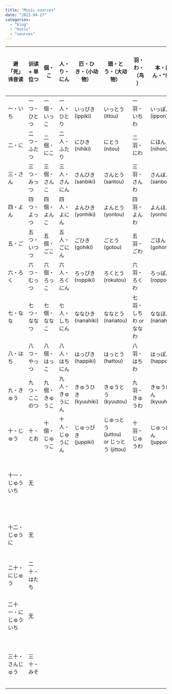 ```yaml
---
title: "Music sources"
date: "2021-04-27"
categories: 
  - "blog"
  - "music"
  - "sources"
---
```


<div class="overflow-wrapper" markdown="block">

| 避「死」讳音读 | 训读 + 单位つ | 個・こ | 人・り・にん | 匹・ひき・（小动物） | 頭・とう・（大动物） | 羽・わ・（鸟） | 本・ほん・“根” | 泊・はく・“宿” | 時・じ | 分・ふん | 月・がつ | 日・か・にち・（日期） | 日・か・にち・“天” | 足・そく・“双/对”（鞋袜） | 組・くみ・“双/对”（手套等） | 着・ちゃく・ “件”（服装） |
| - | - | - | - | - | - | - | - | - | - | - | - | - | - | - | - | - |
| 一・いち | 一つ・ひとつ | 一個・いっこ | 一人・ひとり | いっぴき (ippiki) | いっとう (ittou) | 一羽・いちわ | いっぽん (ippon) | いっぱく (ippaku) | いちじ | いっぷん | 一月（いちがつ） | 一日・ついたち | 一日（いちにち） | 一足・いっそく | 一組・ひとくみ | 一着・いっちゃく |
| 二・に | 二つ・ふたつ | 二個・にこ | 二人・ふたり | にひき (nihiki) | にとう (nitou) | 二羽・にわ | にほん (nihon) | にはく (nihaku) | にじ | にふん | 二月（にがつ） | 二日・ふつか | 二日（ふつか） | 二足・にそく | 二組・ふたくみ | 二着・にちゃく |
| 三・さん | 三つ・みっつ | 三個・さんこ | 三人・さんにん | さんびき (sanbiki) | さんとう (santou) | 三羽・さんわ | さんぼん (sanbon) | さんぱく (sanpaku) | さんじ | さんぷん | 三月（さんがつ） | 三日・みっか | 三日（みっか） | 三足・さんぞく | 三組・さんくみ | 三着・さんちゃく |
| 四・よん | 四つ・よっつ | 四個・よんこ | 四人・よにん | よんひき (yonhiki) | よんとう (yontou) | 四羽・よんわ | よんほん (yonhon) | よんはく (yonhaku) | よじ | よんぷん | 四月（しがつ） | 四日・よっか | 四日（よっか） | 四足・よんそく | 四組・よんくみ | 四着・よんちゃく |
| 五・ご | 五つ・いつつ | 五個・ごこ | 五人・ごにん | ごひき (gohiki) | ごとう (gotou) | 五羽・ごわ | ごほん (gohon) | ごはく (gohaku) | ごじ | ごふん | 五月（ごがつ） | 五日・いつか | 五日（いつか） | 五足・ごそく | 五組・ごくみ | 五着・ごちゃく |
| 六・ろく | 六つ・むっつ | 六個・ろっこ | 六人・ろくにん | ろっぴき (roppiki) | ろくとう (rokutou) | 六羽・ろくわ | ろっぽん (roppon) | ろっぱく (roppaku) | ろくじ | ろっぷん | 六月（ろくがつ） | 六日・むいか | 六日（むいか） | 六足・ろくそく | 六組・ろっくみ | 六着・ろっちゃく |
| 七・なな | 七つ・ななつ | 七個・ななこ | 七人・しちにん | ななひき (nanahiki) | ななとう (nanatou) | 七羽・しちわ or ななわ | ななほん (nanahon) | ななはく (nanahaku) | しちじ | ななふん | 七月（しちがつ） | 七日・なのか | 七日（なのか） | 七足・ななそく | 七組・ななくみ | 七着・ななちゃく |
| 八・はち | 八つ・やっつ | 八個・はっこ | 八人・はちにん | はっぴき (happiki) | はっとう (hattou) | 八羽・はちわ | はっぽん (happon) | はっぱく (happaku) | はちじ | はっぷん | 八月（はちがつ） | 八日・ようか | 八日（ようか） | 八足・はっそく | 八組・はっくみ | 八着・はっちゃく |
| 九・きゅう | 九つ・ここのつ | 九個・きゅうこ | 九人・きゅうにん | きゅうひき (kyuuhiki) | きゅうとう (kyuutou) | 九羽・きゅうわ | きゅうほん (kyuuhon) | きゅうはく (kyuuhaku) | くじ | きゅうふん | 九月（くがつ） | 九日・ここのか | 九日（ここのか） | 九足・きゅうそく | 九組・きゅうくみ | 九着・きゅうちゃく |
| 十・じゅう | 十・とお | 十個・じゅっこ | 十人・じゅうにん | じゅっぴき (juppiki) | じゅっとう (juttou) or じっとう (jittou) | 十羽・じゅうわ | じゅっぽん (juppon) | じゅっぱく (juppaku) | じゅうじ | じゅっぷん | 十月（じゅうがつ） | 十日・とおか | 十日（とおか） | 十足・じゅっそく | 十組・じゅっくみ | 十着・じゅっちゃく |
| 十一・じゅういち | 无 |  |  |  |  |  |  |  |  |  | 十一月（じゅういちがつ） | 十一日 じゅういちにち |  |  |  |  |
| 十二・じゅうに | 无 |  |  |  |  |  |  |  |  |  | 十二月（じゅうにがつ） | 十二 じゅうににち |  |  |  |  |
| 二十・にじゅう | 二十・はたち |  |  |  |  |  |  |  |  |  |  | 二十日・はつか |  |  |  |  |
| 二十一・にじゅういち | 无 |  |  |  |  |  |  |  |  |  |  | 二十一日 にじゅういちにち |  |  |  |  |
| 三十・さんじゅう | 三十・みそ |  |  |  |  |  |  |  |  |  |  | 三十日 さんじゅうにち |  |  |  |  |</div>
